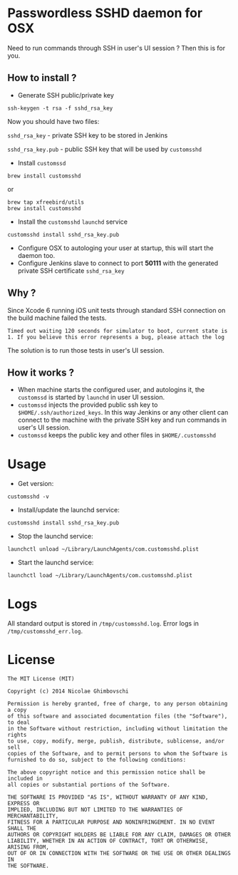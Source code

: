 # Passwordless SSHD daemon for OSX

Need to run commands through SSH in user's UI session ? Then this is for you.

## How to install ?

* Generate SSH public/private key

```shell
ssh-keygen -t rsa -f sshd_rsa_key
```

Now you should have two files:

```sshd_rsa_key``` - private SSH key to be stored in Jenkins

```sshd_rsa_key.pub``` - public SSH key that will be used by ```customsshd```

* Install ```customssd```

```shell
brew install customsshd
```

or 

```shell
brew tap xfreebird/utils
brew install customsshd
```

* Install the ```customsshd``` ```launchd``` service

```shell
customsshd install sshd_rsa_key.pub
```

* Configure OSX to autologing your user at startup, this will start the daemon too.
* Configure Jenkins slave to connect to port **50111** with the generated private SSH certificate ```sshd_rsa_key```


## Why ?

Since Xcode 6 running iOS unit tests through standard SSH connection on the build machine failed the tests.

```shell
Timed out waiting 120 seconds for simulator to boot, current state is 1. If you believe this error represents a bug, please attach the log 
```
The solution is to run those tests in user's UI session.


## How it works ?

* When machine starts the configured user, and autologins it, the ```customssd``` is started by ```launchd``` in user UI session.
* ```customssd``` injects the provided public ssh key to ```$HOME/.ssh/authorized_keys```. In this way Jenkins or any other client can connect to the machine with the private SSH key and run commands in user's UI session.
* ```customssd``` keeps the public key and other files in ```$HOME/.customsshd```

# Usage

* Get version:

```shell
customsshd -v
```

* Install/update the launchd service:

```shell
customsshd install sshd_rsa_key.pub
```

* Stop the launchd service:

```shell
launchctl unload ~/Library/LaunchAgents/com.customsshd.plist
```

* Start the launchd service:

```shell
launchctl load ~/Library/LaunchAgents/com.customsshd.plist
```

# Logs

All standard output is stored in ```/tmp/customsshd.log```.
Error logs in ```/tmp/customsshd_err.log```.

# License

```
The MIT License (MIT)

Copyright (c) 2014 Nicolae Ghimbovschi

Permission is hereby granted, free of charge, to any person obtaining a copy
of this software and associated documentation files (the "Software"), to deal
in the Software without restriction, including without limitation the rights
to use, copy, modify, merge, publish, distribute, sublicense, and/or sell
copies of the Software, and to permit persons to whom the Software is
furnished to do so, subject to the following conditions:

The above copyright notice and this permission notice shall be included in
all copies or substantial portions of the Software.

THE SOFTWARE IS PROVIDED "AS IS", WITHOUT WARRANTY OF ANY KIND, EXPRESS OR
IMPLIED, INCLUDING BUT NOT LIMITED TO THE WARRANTIES OF MERCHANTABILITY,
FITNESS FOR A PARTICULAR PURPOSE AND NONINFRINGEMENT. IN NO EVENT SHALL THE
AUTHORS OR COPYRIGHT HOLDERS BE LIABLE FOR ANY CLAIM, DAMAGES OR OTHER
LIABILITY, WHETHER IN AN ACTION OF CONTRACT, TORT OR OTHERWISE, ARISING FROM,
OUT OF OR IN CONNECTION WITH THE SOFTWARE OR THE USE OR OTHER DEALINGS IN
THE SOFTWARE.
```
